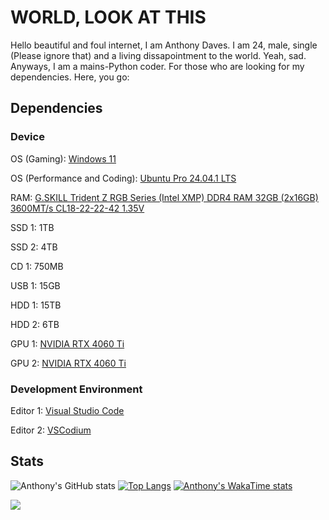 # WORLD, LOOK AT THIS

Hello beautiful and foul internet, I am Anthony Daves. I am 24, male, single (Please ignore that) and a living dissapointment to the world. Yeah,  sad. Anyways, I am a mains-Python coder. For those who are looking for my dependencies. Here,  you go:

## Dependencies

### Device

OS (Gaming): [Windows 11](https://www.microsoft.com/en-us/software-download/windows11)

OS (Performance and Coding): [Ubuntu Pro 24.04.1 LTS](https://ubuntu.com/pro)

RAM: [G.SKILL Trident Z RGB Series (Intel XMP) DDR4 RAM 32GB (2x16GB) 3600MT/s CL18-22-22-42 1.35V](https://www.amazon.com/G-SKILL-Trident-CL18-22-22-42-Computer-F4-3600C18D-64GTZR/dp/B08176KLZT/ref=sr_1_3?s=electronics&sr=1-3)

SSD 1: 1TB

SSD 2: 4TB

CD 1: 750MB

USB 1: 15GB

HDD 1: 15TB

HDD 2: 6TB

GPU 1: [NVIDIA RTX 4060 Ti](https://marketplace.nvidia.com/en-us/consumer/graphics-cards/?locale=en-us&page=1&limit=12&gpu=RTX%204060%20Ti&gpu_filter=RTX%204070%20Ti%20SUPER~1,RTX%204070%20Ti~2,RTX%204070%20SUPER~4,RTX%204060%20Ti~1,RTX%204060~7,RTX%203050~2)

GPU 2: [NVIDIA RTX 4060 Ti](https://marketplace.nvidia.com/en-us/consumer/graphics-cards/?locale=en-us&page=1&limit=12&gpu=RTX%204060%20Ti&gpu_filter=RTX%204070%20Ti%20SUPER~1,RTX%204070%20Ti~2,RTX%204070%20SUPER~4,RTX%204060%20Ti~1,RTX%204060~7,RTX%203050~2)

### Development Environment

Editor 1: [Visual Studio Code](https://code.visualstudio.com/)

Editor 2: [VSCodium](https://github.com/VSCodium/vscodium/releases)

## Stats


![Anthony's GitHub stats](https://github-readme-stats.vercel.app/api?username=adaves1&show=reviews,discussions_started,discussions_answered,prs_merged,prs_merged_percentage)
[![Top Langs](https://github-readme-stats.vercel.app/api/top-langs/?username=adaves1&layout=pie)](https://github.com)
[![Anthony's WakaTime stats](https://github-readme-stats.vercel.app/api/wakatime?username=adaves1&layout=compact)](https://github.com)

![](https://komarev.com/ghpvc/?username=adaves1)


<!---
Kuagweer/Kuagweer is a ✨ special ✨ repository because its `README.md` (this file) appears on your GitHub profile.
You can click the Preview link to take a look at your changes.
--->
